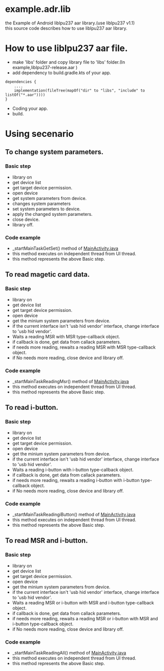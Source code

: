 # example.adr.lib
the Example of Android liblpu237 aar library.(use liblpu237 v1.1) <br>
this source code describes how to use liblpu237 aar library.<br>


# How to use liblpu237 aar file.
+ make 'libs' folder and copy library file to 'libs' folder.(In example,liblpu237-release.aar )
+ add dependency to build.gradle.kts of your app.
```
dependencies {
    ....
    implementation(fileTree(mapOf("dir" to "libs", "include" to listOf("*.aar"))))
}
```
+ Coding your app.
+ build.

# Using secenario
## To change system parameters.
### Basic step
+ library on
+ get device list
+ get target device permission.
+ open device
+ get system parameters from device.
+ changes system parameters
+ set system parameters to device.
+ apply the changed system parameters.
+ close device.
+ library off.

### Code example
+ _startMainTaskGetSet() method of  [MainActivity.java](/app/src/main/java/kr/co/elpusk/example/lib/MainActivity.java)
+ this method executes on independent thread from UI thread.
+ this method represents the above Basic step.

## To read magetic card data.
### Basic step
+ library on
+ get device list
+ get target device permission.
+ open device
+ get the minium system parameters from device.
+ if the current interface isn't 'usb hid vendor' interface, change interface to 'usb hid vendor'.
+ Waits a reading MSR with MSR type-callback object.
+ if callback is done, get data from callack parameters.
+ if needs more reading, rewaits a reading MSR with MSR type-callback object.
+ if No needs more reading, close device and library off.

### Code example
+ _startMainTaskReadingMsr() method of  [MainActivity.java](/app/src/main/java/kr/co/elpusk/example/lib/MainActivity.java)
+ this method executes on independent thread from UI thread.
+ this method represents the above Basic step.


## To read i-button.
### Basic step
+ library on
+ get device list
+ get target device permission.
+ open device
+ get the minium system parameters from device.
+ if the current interface isn't 'usb hid vendor' interface, change interface to 'usb hid vendor'.
+ Waits a reading i-button with i-button type-callback object.
+ if callback is done, get data from callack parameters.
+ if needs more reading, rewaits a reading i-button with i-button type-callback object.
+ if No needs more reading, close device and library off.

### Code example
+ _startMainTaskReadingiButton() method of  [MainActivity.java](/app/src/main/java/kr/co/elpusk/example/lib/MainActivity.java)
+ this method executes on independent thread from UI thread.
+ this method represents the above Basic step.

## To read MSR and i-button.
### Basic step
+ library on
+ get device list
+ get target device permission.
+ open device
+ get the minium system parameters from device.
+ if the current interface isn't 'usb hid vendor' interface, change interface to 'usb hid vendor'.
+ Waits a reading MSR or i-button with MSR and i-button type-callback object.
+ if callback is done, get data from callack parameters.
+ if needs more reading, rewaits a reading MSR or i-button with MSR and i-button type-callback object.
+ if No needs more reading, close device and library off.

### Code example
+ _startMainTaskReadingAll() method of  [MainActivity.java](/app/src/main/java/kr/co/elpusk/example/lib/MainActivity.java)
+ this method executes on independent thread from UI thread.
+ this method represents the above Basic step.

